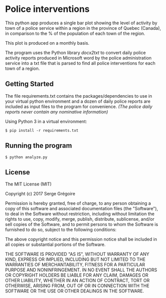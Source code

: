 # Police interventions

This python app produces a single bar plot showing the level of activity by town of a police service within a region in the province of Quebec (Canada), in comparison to the % of the population of each town of the region.

This plot is produced on a monthly basis.

The program uses the Python library *docx2txt* to convert daily police activity reports produced
in Microsoft word by the police administration service into a txt file that is parsed to find all police interventions for each town of a region.



## Getting Started

The file requirements.txt contains the packages/dependencies to use in your virtual python environment and a dozen of daily police reports are included as input files to the program for convenience. _(The police daily reports never contain any nominative information)_

Using Python 3 in a virtual environment:

```
$ pip install -r requirements.txt
```

## Running the program


```
$ python analyze.py
```



## License

The MIT License (MIT)

Copyright (c) 2017 Serge Grégoire

Permission is hereby granted, free of charge, to any person obtaining a copy of this software and associated documentation files (the "Software"), to deal in the Software without restriction, including without limitation the rights to use, copy, modify, merge, publish, distribute, sublicense, and/or sell copies of the Software, and to permit persons to whom the Software is furnished to do so, subject to the following conditions:

The above copyright notice and this permission notice shall be included in all copies or substantial portions of the Software.

THE SOFTWARE IS PROVIDED "AS IS", WITHOUT WARRANTY OF ANY KIND, EXPRESS OR IMPLIED, INCLUDING BUT NOT LIMITED TO THE WARRANTIES OF MERCHANTABILITY, FITNESS FOR A PARTICULAR PURPOSE AND NONINFRINGEMENT. IN NO EVENT SHALL THE AUTHORS OR COPYRIGHT HOLDERS BE LIABLE FOR ANY CLAIM, DAMAGES OR OTHER LIABILITY, WHETHER IN AN ACTION OF CONTRACT, TORT OR OTHERWISE, ARISING FROM, OUT OF OR IN CONNECTION WITH THE SOFTWARE OR THE USE OR OTHER DEALINGS IN THE SOFTWARE.
